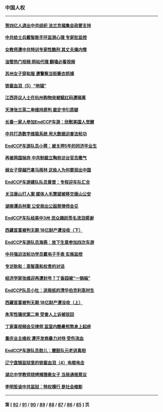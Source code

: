 ### 中国人权
---
#### [贺四亿人退出中共组织 法兰克福集会政要支持](../../pages/ncid278/n13803117.md?08160845) 
#### [中共给士兵戴智能手环监测心理 专家批监控](../../pages/ncid278/n13803076.md?08160845) 
#### [女教师遭中共特训专家性酷刑 其丈夫揭内情](../../pages/ncid278/n13802924.md?08160845) 
#### [油管热门视频 网站代理 翻墙必看视频](http://209.222.30.114:81/youtube.html?08160845)
#### [苏州女子穿和服 遭警察当街撕衣抓捕](../../pages/ncid278/n13802941.md?08160845) 
#### [铁窗血泪（5）“地锚”](../../pages/ncid278/n13801004.md?08160845) 
#### [江西异议人士在杭州购物突被赋红码遭隔离](../../pages/ncid278/n13802167.md?08160845) 
#### [天津张兰英二审维持原判 裁定书引质疑](../../pages/ncid278/n13802123.md?08160845) 
#### [长春一家人参加EndCCP车游：欣慰美国人觉醒](../../pages/ncid278/n13801543.md?08160845) 
#### [中共打造数字维稳系统 用大数据迫害法轮功](../../pages/ncid278/n13799087.md?08160845) 
#### [EndCCP车游队员小蒋：被关押5年的同济毕业生](../../pages/ncid278/n13801538.md?08160845) 
#### [再被两国抛弃 中共制裁立陶宛访台官员撒气](../../pages/ncid278/n13801476.md?08160845) 
#### [弱女子穿越巴拿马雨林 这些人为何要润出中国](../../pages/ncid278/n13801261.md?08160845) 
#### [EndCCP车游建队队员黄晋：专程迎车队汇合](../../pages/ncid278/n13800298.md?08160845) 
#### [关注唐山打人案 媒体人毛慧斌被移交唐山公安](../../pages/ncid278/n13801163.md?08160845) 
#### [湖南谭兵林案 公安局出公函禁律师会见](../../pages/ncid278/n13801154.md?08160845) 
#### [EndCCP车队经美中3州 民众踊跃签名流泪感谢](../../pages/ncid278/n13800967.md?08160845) 
#### [西藏首富被判无期 18亿财产遭没收（下）](../../pages/ncid278/n13800872.md?08160845) 
#### [EndCCP车游队员海燕：放下生意参加四次车游](../../pages/ncid278/n13800772.md?08160845) 
#### [中共强迫法轮功学员戴电子手表 实施监控](../../pages/ncid278/n13800403.md?08160845) 
#### [专访耿和：高智晟和权贵的对话](../../pages/ncid278/n13800480.md?08160845) 
#### [经济学家张维迎再遭封号？丁香园被“一锅端”](../../pages/ncid278/n13800289.md?08160845) 
#### [EndCCP队员小杜：送报纸的清华伯克利高材生](../../pages/ncid278/n13800311.md?08160845) 
#### [西藏首富被判无期 18亿财产遭没收（上）](../../pages/ncid278/n13800374.md?08160845) 
#### [朱军性骚扰案二审 受害人上诉被驳回](../../pages/ncid278/n13800163.md?08160845) 
#### [丁家喜视频会见律师 监室内酷暑煎熬身上起疹](../../pages/ncid278/n13800157.md?08160845) 
#### [重庆业主维权 遭开发商暴力对待 受伤流血](../../pages/ncid278/n13800230.md?08160845) 
#### [EndCCP车游队员勋儿：腰鼓队元老讲真相](../../pages/ncid278/n13799669.md?08160845) 
#### [辽宁盘锦监狱里的铁窗血泪（4）电棍电击](../../pages/ncid278/n13798789.md?08160845) 
#### [湖北中学教师烧烤摊猥亵女子 当局通报惹议](../../pages/ncid278/n13799580.md?08160845) 
#### [李明哲谈中共监狱：特权横行 是社会缩影](../../pages/ncid278/n13799212.md?08160845) 

---
#### 第 [ [92](./92.md?08160845) / [91](./91.md?08160845) / [90](./90.md?08160845) / [89](./89.md?08160845) / [88](./88.md?08160845) / [87](./87.md?08160845) / [86](./86.md?08160845) / [85](./85.md?08160845) ] 页
